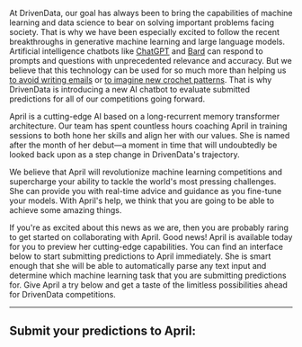 At DrivenData, our goal has always been to bring the capabilities of machine learning and data science to bear on solving important problems facing society. That is why we have been especially excited to follow the recent breakthroughs in generative machine learning and large language models. Artificial intelligence chatbots like [ChatGPT](https://openai.com/blog/chatgpt) and [Bard](https://bard.google.com/) can respond to prompts and questions with unprecedented relevance and accuracy. But we believe that this technology can be used for so much more than helping us [to avoid writing emails](https://www.cnbc.com/2023/03/07/salesforce-launches-chatgpt-slack-app-einstein-gpt-for-sales-service.html) or [to imagine new crochet patterns](https://www.thedailybeast.com/how-crochet-tiktokers-uncovered-chatgpts-kryptonite). That is why DrivenData is introducing a new AI chatbot to evaluate submitted predictions for all of our competitions going forward.

<!-- COPY MEET APRIL -->
<!-- / COPY MEET APRIL -->

April is a cutting-edge AI based on a long-recurrent memory transformer architecture. Our team has spent countless hours coaching April in training sessions to both hone her skills and align her with our values. She is named after the month of her debut—a moment in time that will undoubtedly be looked back upon as a step change in DrivenData's trajectory.

We believe that April will revolutionize machine learning competitions and supercharge your ability to tackle the world's most pressing challenges. She can provide you with real-time advice and guidance as you fine-tune your models. With April's help, we think that you are going to be able to achieve some amazing things.

If you're as excited about this news as we are, then you are probably raring to get started on collaborating with April. Good news! April is available today for you to preview her cutting-edge capabilities. You can find an interface below to start submitting predictions to April immediately. She is smart enough that she will be able to automatically parse any text input and determine which machine learning task that you are submitting predictions for. Give April a try below and get a taste of the limitless possibilities ahead for DrivenData competitions.

---

## Submit your predictions to April:

<!-- COPY SUBMIT PREDICTIONS -->
<!-- / COPY SUBMIT PREDICTIONS -->

